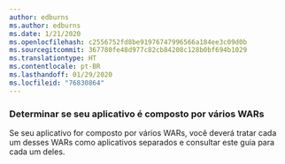 ```yaml
---
author: edburns
ms.author: edburns
ms.date: 1/21/2020
ms.openlocfilehash: c2556752fd8be91976747996566a184ee3c09d0b
ms.sourcegitcommit: 367780fe48d977c82cb84208c128b0bf694b1029
ms.translationtype: HT
ms.contentlocale: pt-BR
ms.lasthandoff: 01/29/2020
ms.locfileid: "76830864"
---
```

### <a name="determine-whether-your-application-is-composed-of-multiple-wars"></a>Determinar se seu aplicativo é composto por vários WARs

Se seu aplicativo for composto por vários WARs, você deverá tratar cada um desses WARs como aplicativos separados e consultar este guia para cada um deles.
